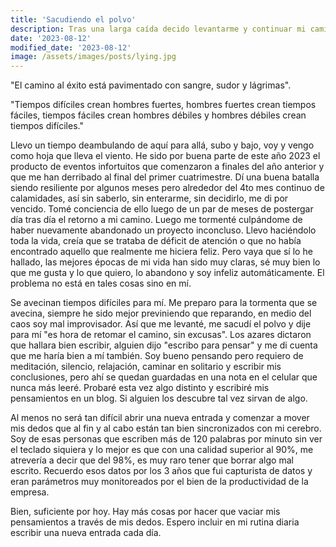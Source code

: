 ```yaml
---
title: 'Sacudiendo el polvo'
description: Tras una larga caída decido levantarme y continuar mi camino.
date: '2023-08-12'
modified_date: '2023-08-12'
image: /assets/images/posts/lying.jpg
---
```


"El camino al éxito está pavimentado con sangre, sudor y lágrimas".

"Tiempos difíciles crean hombres fuertes, hombres fuertes crean tiempos fáciles, tiempos fáciles crean hombres débiles y hombres débiles crean tiempos difíciles."

Llevo un tiempo deambulando de aquí para allá, subo y bajo, voy y vengo como hoja que lleva el viento. He sido por buena parte de este año 2023 el producto de eventos infortuitos que comenzaron a finales del año anterior y que me han derribado al final del primer cuatrimestre. Dí una buena batalla siendo resiliente por algunos meses pero alrededor del 4to mes continuo de calamidades, así sin saberlo, sin enterarme, sin decidirlo, me di por vencido. Tomé conciencia de ello luego de un par de meses de postergar día tras día el retorno a mi camino. Luego me tormenté culpándome de haber nuevamente abandonado un proyecto inconcluso. Llevo haciéndolo toda la vida, creía que se trataba de déficit de atención o que no había encontrado aquello que realmente me hiciera feliz. Pero vaya que sí lo he hallado, las mejores épocas de mi vida han sido muy claras, sé muy bien lo que me gusta y lo que quiero, lo abandono y soy infeliz automáticamente. El problema no está en tales cosas sino en mí.

Se avecinan tiempos difíciles para mí. Me preparo para la tormenta que se avecina, siempre he sido mejor previniendo que reparando, en medio del caos soy mal improvisador. Así que me levanté, me sacudí el polvo y dije para mí "es hora de retomar el camino, sin excusas". Los azares dictaron que hallara bien escribir, alguien dijo "escribo para pensar" y me di cuenta que me haría bien a mí también. Soy bueno pensando pero requiero de meditación, silencio, relajación, caminar en solitario y escribir mis conclusiones, pero ahí se quedan guardadas en una nota en el celular que nunca más leeré. Probaré esta vez algo distinto y escribiré mis pensamientos en un blog. Si alguien los descubre tal vez sirvan de algo. 

Al menos no será tan difícil abrir una nueva entrada y comenzar a mover mis dedos que al fin y al cabo están tan bien sincronizados con mi cerebro. Soy de esas personas que escriben más de 120 palabras por minuto sin ver el teclado siquiera y lo mejor es que con una calidad superior al 90%, me atrevería a decir que del 98%, es muy raro tener que borrar algo mal escrito. Recuerdo esos datos por los 3 años que fui capturista de datos y eran parámetros muy monitoreados por el bien de la productividad de la empresa.

Bien, suficiente por hoy. Hay más cosas por hacer que vaciar mis pensamientos a través de mis dedos. Espero incluir en mi rutina diaria escribir una nueva entrada cada día.